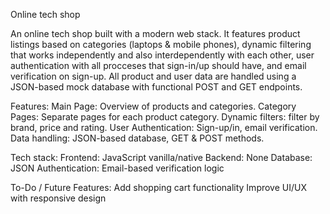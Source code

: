 Online tech shop

An online tech shop built with a modern web stack. It features product listings based on categories (laptops & mobile phones), dynamic filtering that works independently and also interdependently with each other, user authentication with all procceses that sign-in/up should have, and email verification on sign-up.
All product and user data are handled using a JSON-based mock database with functional POST and GET endpoints.

Features:
  Main Page: Overview of products and categories.
  Category Pages: Separate pages for each product category.
  Dynamic filters: filter by brand, price and rating.
  User Authentication:  Sign-up/in, email verification.
  Data handling: JSON-based database, GET & POST methods.

Tech stack:
  Frontend: JavaScript vanilla/native
  Backend: None
  Database: JSON
  Authentication: Email-based verification logic

To-Do / Future Features:
  Add shopping cart functionality
  Improve UI/UX with responsive design
